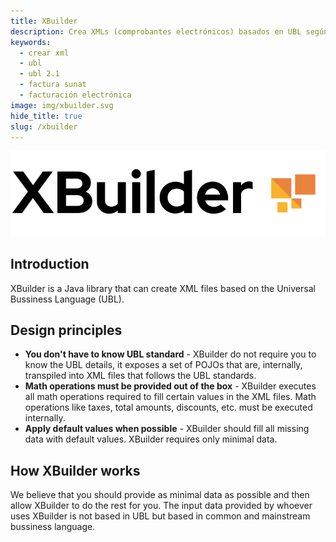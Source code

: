 ```yaml
---
title: XBuilder
description: Crea XMLs (comprobantes electrónicos) basados en UBL según lo requerido por la SUNAT
keywords:
  - crear xml
  - ubl
  - ubl 2.1
  - factura sunat
  - facturación electrónica
image: img/xbuilder.svg
hide_title: true
slug: /xbuilder
---
```


![img](../../static/img/xbuilder.svg "XBuilder logo")

## Introduction

XBuilder is a Java library that can create XML files based on the Universal Bussiness Language (UBL).

## Design principles

- **You don't have to know UBL standard** - XBuilder do not require you to know the UBL details, it exposes a set of POJOs that are, internally, transpiled into XML files that follows the UBL standards.
- **Math operations must be provided out of the box** - XBuilder executes all math operations required to fill certain values in the XML files. Math operations like taxes, total amounts, discounts, etc. must be executed internally.
- **Apply default values when possible** - XBuilder should fill all missing data with default values. XBuilder requires only minimal data.

## How XBuilder works

We believe that you should provide as minimal data as possible and then allow XBuilder to do the rest for you. The input data provided by whoever uses XBuilder is not based in UBL but based in common and mainstream bussiness language.
